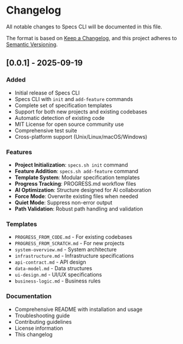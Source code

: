 # Changelog

All notable changes to Specs CLI will be documented in this file.

The format is based on [Keep a Changelog](https://keepachangelog.com/en/1.0.0/),
and this project adheres to [Semantic Versioning](https://semver.org/spec/v2.0.0.html).

## [0.0.1] - 2025-09-19

### Added
- Initial release of Specs CLI
- Specs CLI with `init` and `add-feature` commands
- Complete set of specification templates
- Support for both new projects and existing codebases
- Automatic detection of existing code
- MIT License for open source community use
- Comprehensive test suite
- Cross-platform support (Unix/Linux/macOS/Windows)

### Features
- **Project Initialization**: `specs.sh init` command
- **Feature Addition**: `specs.sh add-feature` command
- **Template System**: Modular specification templates
- **Progress Tracking**: PROGRESS.md workflow files
- **AI Optimization**: Structure designed for AI collaboration
- **Force Mode**: Overwrite existing files when needed
- **Quiet Mode**: Suppress non-error output
- **Path Validation**: Robust path handling and validation

### Templates
- `PROGRESS_FROM_CODE.md` - For existing codebases
- `PROGRESS_FROM_SCRATCH.md` - For new projects
- `system-overview.md` - System architecture
- `infrastructure.md` - Infrastructure specifications
- `api-contract.md` - API design
- `data-model.md` - Data structures
- `ui-design.md` - UI/UX specifications
- `business-logic.md` - Business rules

### Documentation
- Comprehensive README with installation and usage
- Troubleshooting guide
- Contributing guidelines
- License information
- This changelog